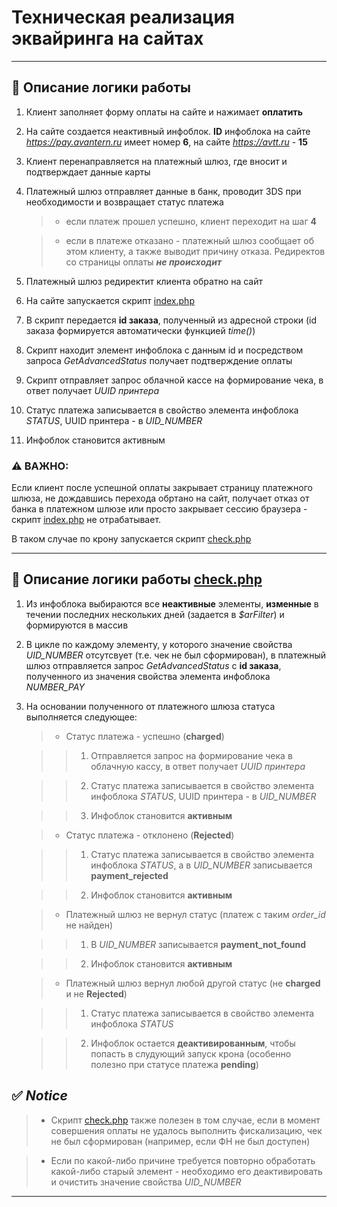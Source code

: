 # Техническая реализация эквайринга на сайтах

---

## 📝 Описание логики работы

   1. Клиент заполняет форму оплаты на сайте и нажимает **оплатить**
   
   2. На сайте создается неактивный инфоблок. **ID** инфоблока на сайте *https://pay.avantern.ru* имеет номер **6**, на сайте *https://avtt.ru* - **15**
   
   3. Клиент перенаправляется на платежный шлюз, где вносит и подтверждает данные карты
   
   4. Платежный шлюз отправляет данные в банк, проводит 3DS при необходимости и возвращает статус платежа
   
       > - если платеж прошел успешно, клиент переходит на шаг **4**
    
       > - если в платеже отказано - платежный шлюз сообщает об этом клиенту, а также выводит причину отказа. Редиректов со страницы оплаты ***не происходит***
  
   1. Платежный шлюз редиректит клиента обратно на сайт
   
   2. На сайте запускается скрипт [index.php](https://github.com/Avantern-LLC/sites-payment/blob/release/pay.avantern/index.php)
   
   3. В скрипт передается **id заказа**, полученный из адресной строки (id заказа формируется автоматически функцией    *time()*)
   
   4. Скрипт находит элемент инфоблока с данным id и посредством запроса *GetAdvancedStatus* получает подтверждение оплаты
   
   5.  Скрипт отправляет запрос облачной кассе на формирование чека, в ответ получает *UUID принтера*
   
   6.  Статус платежа записывается в свойство элемента инфоблока *STATUS*, UUID принтера - в *UID_NUMBER*
   
   7.  Инфоблок становится активным


### ⚠️ **ВАЖНО**:<br>

Если клиент после успешной оплаты закрывает страницу платежного шлюза, не дождавшись перехода обртано на сайт, получает отказ от банка в платежном шлюзе или просто закрывает сессию браузера - скрипт [index.php](https://github.com/Avantern-LLC/sites-payment/blob/release/pay.avantern/index.php) не отрабатывает.<br>

В таком случае по крону запускается скрипт [check.php](https://github.com/Avantern-LLC/sites-payment/blob/release/pay.avantern/check.php)

---

## 📝 Описание логики работы [check.php](https://github.com/Avantern-LLC/sites-payment/blob/release/pay.avantern/check.php)

   1. Из инфоблока выбираются все **неактивные** элементы, **изменные** в течении последних нескольких дней (задается в *$arFilter*) и формируются в массив
   
   2. В цикле по каждому элементу, у которого значение свойства *UID_NUMBER* отсутсвует (т.е. чек не был сформирован), в платежный шлюз отправляется запрос *GetAdvancedStatus* с **id заказа**, полученного из значения свойства элемента инфоблока *NUMBER_PAY*
   
   3. На основании полученного от платежного шлюза статуса выполняется следующее:
   
       > * Статус платежа - успешно (**charged**)

       >>  1. Отправляется запрос на формирование чека в облачную кассу, в ответ получает *UUID принтера*

       >>  2. Статус платежа записывается в свойство элемента инфоблока *STATUS*, UUID принтера - в *UID_NUMBER*

       >>  3. Инфоблок становится **активным**

       > * Статус платежа - отклонено (**Rejected**)

       >>  1. Статус платежа записывается в свойство элемента инфоблока *STATUS*, а в *UID_NUMBER* записывается **payment_rejected**

       >>  2. Инфоблок становится **активным**

       > * Платежный шлюз не вернул статус (платеж с таким *order_id* не найден)

       >>  1. В *UID_NUMBER* записывается **payment_not_found**

       >>  2. Инфоблок становится **активным**

       > * Платежный шлюз вернул любой другой статус (не **charged** и не **Rejected**)

       >>  1. Статус платежа записывается в свойство элемента инфоблока *STATUS*

       >>  2. Инфоблок остается **деактивированным**, чтобы попасть в слудующий запуск крона (особенно полезно при статусе платежа **pending**)
   

## ✅ *Notice*

  > - Скрипт [check.php](https://github.com/Avantern-LLC/sites-payment/blob/release/pay.avantern/check.php) также полезен в том случае, если в момент совершения оплаты не удалось выполнить фискализацию, чек не был сформирован (например, если ФН не был доступен)

  > - Если по какой-либо причине требуется повторно обработать какой-либо старый элемент - необходимо его деактивировать и очистить значение свойства *UID_NUMBER*

---